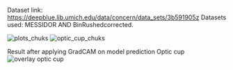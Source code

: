 Dataset link: https://deepblue.lib.umich.edu/data/concern/data_sets/3b591905z
Datasets used:  MESSIDOR AND BinRushedcorrected.

![plots_chuks](https://github.com/user-attachments/assets/1a8b28e9-cd20-4b4c-b5a3-6dbfd55573a4)
![optic_cup_chuks](https://github.com/user-attachments/assets/33393519-90ad-4a45-b480-c37e88c920d2)


Result after applying GradCAM on model prediction Optic cup
![overlay optic cup](https://github.com/user-attachments/assets/26fffeb3-ad59-42bb-8f55-29356750d133)
